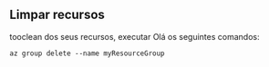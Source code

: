 ## <a name="clean-up-resources"></a>Limpar recursos

tooclean dos seus recursos, executar Olá os seguintes comandos:

```azurecli-interactive
az group delete --name myResourceGroup
```
